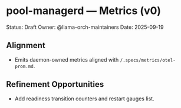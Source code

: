 # pool-managerd — Metrics (v0)

Status: Draft
Owner: @llama-orch-maintainers
Date: 2025-09-19

## Alignment

- Emits daemon-owned metrics aligned with `/.specs/metrics/otel-prom.md`.

## Refinement Opportunities

- Add readiness transition counters and restart gauges list.
